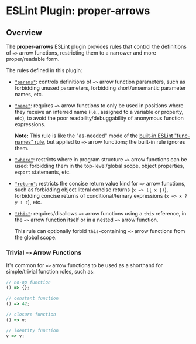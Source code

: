 # ESLint Plugin: proper-arrows

## Overview

The **proper-arrows** ESLint plugin provides rules that control the definitions of `=>` arrow functions, restricting them to a narrower and more proper/readable form.

The rules defined in this plugin:

* [`"params"`](#rule-params): controls definitions of `=>` arrow function parameters, such as forbidding unused parameters, forbidding short/unsemantic parameter names, etc.

* [`"name"`](#rule-name): requires `=>` arrow functions to only be used in positions where they receive an inferred name (i.e., assigned to a variable or property, etc), to avoid the poor readbility/debuggability of anonymous function expressions.

   **Note:** This rule is like the "as-needed" mode of the [built-in ESLint "func-names" rule](https://eslint.org/docs/rules/func-names), but applied to `=>` arrow functions; the built-in rule ignores them.

* [`"where"`](#rule-where): restricts where in program structure `=>` arrow functions can be used: forbidding them in the top-level/global scope, object properties, `export` statements, etc.

* [`"return"`](#rule-return): restricts the concise return value kind for `=>` arrow functions, such as forbidding object literal concise returns (`x => ({ x })`), forbidding concise returns of conditional/ternary expressions (`x => x ? y : z`), etc.

* [`"this"`](#rule-this): requires/disallows `=>` arrow functions using a `this` reference, in the `=>` arrow function itself or in a nested `=>` arrow function.

   This rule can optionally forbid `this`-containing `=>` arrow functions from the global scope.

### Trivial `=>` Arrow Functions

It's common for `=>` arrow functions to be used as a shorthand for simple/trivial function roles, such as:

```js
// no-op function
() => {};

// constant function
() => 42;

// closure function
() => v;

// identity function
v => v;
```
